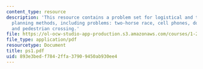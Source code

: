 ```yaml
---
content_type: resource
description: 'This resource contains a problem set for logistical and transportation
  planning methods, including problems: two-horse race, cell phones, dogs in the woods,
  and pedestrian crossing.'
file: https://ol-ocw-studio-app-production.s3.amazonaws.com/courses/1-203j-logistical-and-transportation-planning-methods-fall-2006/893e3bedf7842ffa37909450ab930ee4_ps1.pdf
file_type: application/pdf
resourcetype: Document
title: ps1.pdf
uid: 893e3bed-f784-2ffa-3790-9450ab930ee4
---
```

